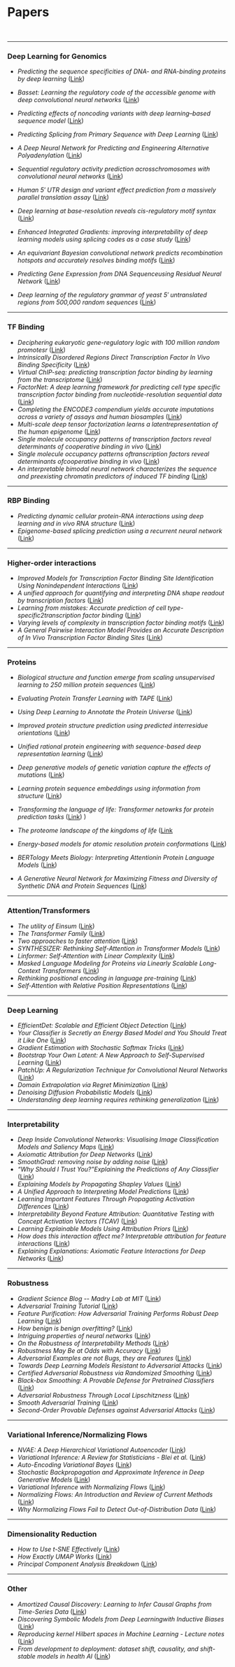 # Papers
<br>

____________________________________________________________
### Deep Learning for Genomics

* _Predicting the sequence specificities of DNA- and RNA-binding proteins by deep learning_ ([Link](https://www.nature.com/articles/nbt.3300))
* _Basset: Learning the regulatory code of the accessible genome with deep convolutional neural networks_ ([Link](https://genome.cshlp.org/content/early/2016/05/03/gr.200535.115.abstract))
* _Predicting effects of noncoding variants with deep learning–based sequence model_ ([Link](https://www.nature.com/articles/nmeth.3547))
* _Predicting Splicing from Primary Sequence with Deep Learning_ ([Link](https://www.cell.com/cell/pdf/S0092-8674(18)31629-5.pdf))
* _A Deep Neural Network for Predicting and Engineering Alternative Polyadenylation_ ([Link](https://www.cell.com/cell/fulltext/S0092-8674(19)30498-2))
* _Sequential regulatory activity prediction acrosschromosomes with convolutional neural networks_ ([Link](https://genome.cshlp.org/content/early/2018/04/09/gr.227819.117.full.pdf))
* _Human 5′ UTR design and variant effect prediction from a massively parallel translation assay_ ([Link](https://www.nature.com/articles/s41587-019-0164-5))
* _Deep learning at base-resolution reveals cis-regulatory motif syntax_ ([Link](https://www.biorxiv.org/content/10.1101/737981v2))
* _Enhanced Integrated Gradients: improving interpretability of deep learning models using splicing codes as a case study_ ([Link](https://genomebiology.biomedcentral.com/articles/10.1186/s13059-020-02055-7))


* _An equivariant Bayesian convolutional network predicts recombination hotspots and accurately resolves binding motifs_ ([Link](https://academic.oup.com/bioinformatics/article/35/13/2177/5210873))
* _Predicting Gene Expression from DNA Sequenceusing Residual Neural Network_ ([Link](https://www.biorxiv.org/content/10.1101/2020.06.21.163956v1.full.pdf))
* _Deep learning of the regulatory grammar of yeast 5′ untranslated regions from 500,000 random sequences_ ([Link](https://genome.cshlp.org/content/early/2017/11/02/gr.224964.117.abstract))

_____________________________________________________________
### TF Binding

* _Deciphering eukaryotic gene-regulatory logic with 100 million random promotesr_ ([Link](https://www.nature.com/articles/s41587-019-0315-8))
* _Intrinsically Disordered Regions Direct Transcription Factor In Vivo Binding Specificity_ ([Link](https://www.cell.com/molecular-cell/fulltext/S1097-2765(20)30352-X?rss=yes))
* _Virtual ChIP-seq: predicting transcription factor binding by learning from the transcriptome_ ([Link](https://www.biorxiv.org/content/10.1101/168419v4.full.pdf))
* _FactorNet: A deep learning framework for predicting cell type specific transcription factor binding from nucleotide-resolution sequential data_ ([Link](https://www.sciencedirect.com/science/article/pii/S1046202318303293?via%3Dihub))
* _Completing the ENCODE3 compendium yields accurate imputations across a variety of assays and human biosamples_ ([Link](https://genomebiology.biomedcentral.com/articles/10.1186/s13059-020-01978-5#Sec9))
* _Multi-scale deep tensor factorization learns a latentrepresentation of the human epigenome_ ([Link](https://www.biorxiv.org/content/biorxiv/early/2019/04/11/364976.full.pdf))
* _Single molecule occupancy patterns of transcription factors reveal determinants of cooperative binding in vivo_ ([Link](https://www.biorxiv.org/content/10.1101/2020.06.29.167155v1))
* _Single molecule occupancy patterns oftranscription factors reveal determinants ofcooperative binding in vivo_ ([Link](https://www.biorxiv.org/content/10.1101/2020.06.29.167155v1.full.pdf))
* _An interpretable bimodal neural network characterizes the sequence and preexisting chromatin predictors of induced TF binding_ ([Link](https://www.biorxiv.org/content/10.1101/672790v2))
_____________________________________________________________
### RBP Binding

* _Predicting dynamic cellular protein-RNA interactions using deep learning and in vivo RNA structure_ ([Link](https://www.biorxiv.org/content/biorxiv/early/2020/05/07/2020.05.05.078774.full.pdf))
* _Epigenome-based splicing prediction using a recurrent neural network_ ([Link](https://journals.plos.org/ploscompbiol/article?id=10.1371/journal.pcbi.1008006))

_____________________________________________________________
### Higher-order interactions

* _Improved Models for Transcription Factor Binding Site Identification Using Nonindependent Interactions_ ([Link](https://www.genetics.org/content/191/3/781.long))
* _A unified approach for quantifying and interpreting DNA shape readout by transcription factors_ ([Link](https://www.embopress.org/doi/full/10.15252/msb.20177902))
* _Learning from mistakes: Accurate prediction of cell type-specific2transcription factor binding_ ([Link](https://www.biorxiv.org/content/biorxiv/early/2018/06/12/230011.full.pdf))
* _Varying levels of complexity in transcription factor binding motifs_ ([Link](https://academic.oup.com/nar/article/43/18/e119/2414334))
* _A General Pairwise Interaction Model Provides an Accurate Description of In Vivo Transcription Factor Binding Sites_ ([Link](https://journals.plos.org/plosone/article?id=10.1371/journal.pone.0099015))


_____________________________________________________________
### Proteins

* _Biological structure and function emerge from scaling unsupervised learning to 250 million protein sequences_ ([Link](https://www.biorxiv.org/content/10.1101/622803v2))
* _Evaluating Protein Transfer Learning with TAPE_ ([Link](https://papers.nips.cc/paper/9163-evaluating-protein-transfer-learning-with-tape.pdf))
* _Using Deep Learning to Annotate the Protein Universe_ ([Link](https://www.biorxiv.org/content/10.1101/626507v4))
* _Improved protein structure prediction using predicted interresidue orientations_ ([Link](https://www.pnas.org/content/117/3/1496
))
* _Unified rational protein engineering with sequence-based deep representation learning_ ([Link](https://www.nature.com/articles/s41592-019-0598-1.pdf?proof=true))
* _Deep generative models of genetic variation capture the effects of mutations_ ([Link](https://www.nature.com/articles/s41592-018-0138-4))
* _Learning protein sequence embeddings using information from structure_ ([Link](https://arxiv.org/pdf/1902.08661.pdf))
* _Transforming the language of life: Transformer netowrks for protein prediction tasks_ ([Link](https://www.biorxiv.org/content/10.1101/2020.06.15.153643v1.full.pdf))
)
* _The proteome landscape of the kingdoms of life_ ([Link](https://www.nature.com/articles/s41586-020-2402-x)
* _Energy-based models for atomic resolution protein conformations_ ([Link](https://openreview.net/pdf?id=S1e_9xrFvS#page5))

* _BERTology Meets Biology: Interpreting Attentionin Protein Language Models_ ([Link](https://www.biorxiv.org/content/10.1101/2020.06.26.174417v1.full.pdf))
* _A Generative Neural Network for Maximizing Fitness and Diversity of Synthetic DNA and Protein Sequences_ ([Link](https://www.cell.com/cell-systems/fulltext/S2405-4712(20)30192-7))

_____________________________________________________________
### Attention/Transformers

* _The utility of Einsum_ ([Link](https://rockt.github.io/2018/04/30/einsum))
* _The Transformer Family_ ([Link](https://lilianweng.github.io/lil-log/2020/04/07/the-transformer-family.html))
* _Two approaches to faster attention_ ([Link](https://yangkky.github.io/2020/06/22/attention.html))
* _SYNTHESIZER: Rethinking Self-Attention in Transformer Models_ ([Link](https://arxiv.org/pdf/2005.00743.pdf))
* _Linformer: Self-Attention with Linear Complexity_ ([Link](https://arxiv.org/abs/2006.04768))
* _Masked Language Modeling for Proteins via Linearly Scalable Long-Context Transformers_ ([Link](https://arxiv.org/abs/2006.03555))
* _Rethinking positional encoding in language pre-training_ ([Link](https://arxiv.org/pdf/2006.15595.pdf))
* _Self-Attention with Relative Position Representations_ ([Link](https://arxiv.org/pdf/1803.02155.pdf))

_____________________________________________________________
### Deep Learning

* _EfficientDet: Scalable and Efficient Object Detection_ ([Link](https://arxiv.org/pdf/1911.09070.pdf))
* _Your Classifier is Secretly an Energy Based Model and You Should Treat it Like One_ ([Link](https://arxiv.org/abs/1912.03263))
* _Gradient Estimation with Stochastic Softmax Tricks_ ([Link](https://arxiv.org/abs/2006.08063))
* _Bootstrap Your Own Latent: A New Approach to Self-Supervised Learning_ ([Link](https://arxiv.org/abs/2006.07733))
* _PatchUp: A Regularization Technique for Convolutional Neural Networks_ ([Link](https://arxiv.org/abs/2006.07794))
* _Domain Extrapolation via Regret Minimization_ ([Link](https://arxiv.org/abs/2006.03908))
* _Denoising Diffusion Probabilistic Models_ ([Link](https://hojonathanho.github.io/diffusion/assets/denoising_diffusion20.pdf))
* _Understanding deep learning requires rethinking generalization_ ([Link](https://arxiv.org/abs/1611.03530))


_____________________________________________________________
### Interpretability

* _Deep Inside Convolutional Networks: Visualising Image Classification Models and Saliency Maps_ ([Link](https://arxiv.org/abs/1312.6034))
* _Axiomatic Attribution for Deep Networks_ ([Link](https://arxiv.org/pdf/1703.01365.pdf))
* _SmoothGrad: removing noise by adding noise_ ([Link](https://arxiv.org/abs/1706.03825))
* _“Why Should I Trust You?”Explaining the Predictions of Any Classifier_ ([Link](https://arxiv.org/pdf/1602.04938v1.pdf))
* _Explaining Models by Propagating Shapley Values_ ([Link](https://arxiv.org/pdf/1911.11888.pdf))
* _A Unified Approach to Interpreting Model Predictions_ ([Link](https://arxiv.org/abs/1705.07874))
* _Learning Important Features Through Propagating Activation Differences_ ([Link](https://arxiv.org/abs/1704.02685))
* _Interpretability Beyond Feature Attribution: Quantitative Testing with Concept Activation Vectors (TCAV)_ ([Link](https://arxiv.org/abs/1711.11279))
* _Learning Explainable Models Using Attribution Priors_ ([Link](https://arxiv.org/abs/1906.10670))
* _How does this interaction affect me? Interpretable attribution for feature interactions_ ([Link](https://arxiv.org/pdf/2006.10965.pdf))
* _Explaining Explanations: Axiomatic Feature Interactions for Deep Networks_ ([Link](https://arxiv.org/abs/2002.04138))


_____________________________________________________________
### Robustness 

* _Gradient Science Blog -- Madry Lab at MIT_ ([Link](https://gradientscience.org/))
* _Adversarial Training Tutorial_ ([Link](https://adversarial-ml-tutorial.org/))
* _Feature Purification: How Adversarial Training Performs Robust Deep Learning_ ([Link](https://www.microsoft.com/en-us/research/uploads/prod/2020/05/2005.10190_Feature-Purification_How-Adversarial-Training-Performs-Robust-Deep-Learning.pdf))
* _How benign is benign overfitting?_ ([Link](https://arxiv.org/abs/2007.04028))
* _Intriguing properties of neural networks_ ([Link](https://arxiv.org/abs/1312.6199))
* _On the Robustness of Interpretability Methods_ ([Link](https://arxiv.org/pdf/1806.08049.pdf))
* _Robustness May Be at Odds with Accuracy_ ([Link](https://arxiv.org/abs/1805.12152))
* _Adversarial Examples are not Bugs, they are Features_ ([Link](https://papers.nips.cc/paper/8307-adversarial-examples-are-not-bugs-they-are-features.pdf))
* _Towards Deep Learning Models Resistant to Adversarial Attacks_ ([Link](https://openreview.net/pdf?id=rJzIBfZAb))
* _Certified Adversarial Robustness via Randomized Smoothing_ ([Link](https://arxiv.org/pdf/1902.02918.pdf))
* _Black-box Smoothing: A Provable Defense for Pretrained Classifiers_ ([Link](https://arxiv.org/pdf/2003.01908.pdf))
* _Adversarial Robustness Through Local Lipschitzness_ ([Link](https://arxiv.org/abs/2003.02460))
* _Smooth Adversarial Training_ ([Link](https://arxiv.org/abs/2006.14536))
* _Second-Order Provable Defenses against Adversarial Attacks_ ([Link](https://arxiv.org/abs/2006.00731))

_____________________________________________________________
### Variational Inference/Normalizing Flows

* _NVAE: A Deep Hierarchical Variational Autoencoder_ ([Link](https://arxiv.org/abs/2007.03898))
* _Variational Inference: A Review for Statisticians - Blei et al._ ([Link](https://arxiv.org/pdf/1601.00670.pdf))
* _Auto-Encoding Variational Bayes_ ([Link](https://arxiv.org/abs/1312.6114))
* _Stochastic Backpropagation and Approximate Inference in Deep Generative Models_ ([Link](https://arxiv.org/abs/1401.4082))
* _Variational Inference with Normalizing Flows_ ([Link](https://arxiv.org/pdf/1505.05770.pdf))
* _Normalizing Flows: An Introduction and Review of Current Methods_ ([Link](https://arxiv.org/pdf/1908.09257.pdf))
* _Why Normalizing Flows Fail to Detect Out-of-Distribution Data_ ([Link](https://arxiv.org/abs/2006.08545))



_____________________________________________________________
### Dimensionality Reduction

* _How to Use t-SNE Effectively_ ([Link](https://distill.pub/2016/misread-tsne/))
* _How Exactly UMAP Works_ ([Link](https://towardsdatascience.com/how-exactly-umap-works-13e3040e1668))
* _Principal Component Analysis Breakdown_ ([Link](https://towardsdatascience.com/principal-component-analysis-breakdown-f3fb1fb48efc))


_____________________________________________________________
### Other

* _Amortized Causal Discovery: Learning to Infer Causal Graphs from Time-Series Data_ ([Link](https://arxiv.org/abs/2006.10833))
* _Discovering Symbolic Models from Deep Learningwith Inductive Biases_ ([Link](https://arxiv.org/pdf/2006.11287.pdf))
* _Reproducing kernel Hilbert spaces in Machine Learning - Lecture notes_ ([Link](http://www.gatsby.ucl.ac.uk/~gretton/coursefiles/rkhscourse.html))
* _From development to deployment: dataset shift, causality, and shift-stable models in health AI_ ([Link](https://academic.oup.com/biostatistics/article/21/2/345/5631850))



<br>
<br>
<br>
<br>
<br>
<br>
<br>
<br>
<br>
